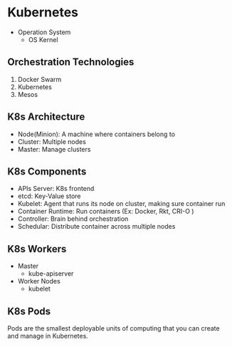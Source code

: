 # Kubernetes

- Operation System
  - OS Kernel

## Orchestration Technologies

1. Docker Swarm
2. Kubernetes
3. Mesos

## K8s Architecture

- Node(Minion): A machine where containers belong to
- Cluster: Multiple nodes
- Master: Manage clusters

## K8s Components

- APIs Server: K8s frontend
- etcd: Key-Value store
- Kubelet: Agent that runs its node on cluster, making sure container run
- Container Runtime: Run containers (Ex: Docker, Rkt, CRI-O )
- Controller: Brain behind orchestration
- Schedular: Distribute container across multiple nodes

## K8s Workers

- Master
  - kube-apiserver
- Worker Nodes
  - kubelet

## K8s Pods
Pods are the smallest deployable units of computing that you can create and manage in Kubernetes.
